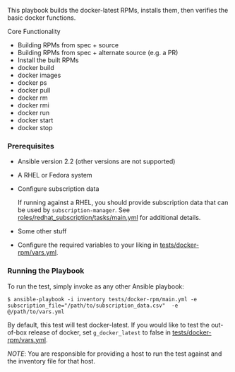 This playbook builds the docker-latest RPMs, installs them,
then verifies the basic docker functions.

Core Functionality
  - Building RPMs from spec + source
  - Building RPMs from spec + alternate source (e.g. a PR)
  - Install the built RPMs
  - docker build
  - docker images
  - docker ps
  - docker pull
  - docker rm
  - docker rmi
  - docker run
  - docker start
  - docker stop

### Prerequisites
  - Ansible version 2.2 (other versions are not supported)

  - A RHEL or Fedora system

  - Configure subscription data

    If running against a RHEL, you should provide subscription
    data that can be used by `subscription-manager`.  See
    [roles/redhat_subscription/tasks/main.yml](roles/redhat_subscription/tasks/main.yml)
    for additional details.

  - Some other stuff

  - Configure the required variables to your liking in [tests/docker-rpm/vars.yml](vars.yml).

### Running the Playbook

To run the test, simply invoke as any other Ansible playbook:

```
$ ansible-playbook -i inventory tests/docker-rpm/main.yml -e subscription_file="/path/to/subscription_data.csv"  -e @/path/to/vars.yml
```

By default, this test will test docker-latest.  If you would like to test the
out-of-box release of docker, set `g_docker_latest` to false
in [tests/docker-rpm/vars.yml](vars.yml).

*NOTE*: You are responsible for providing a host to run the test against and the
inventory file for that host.
